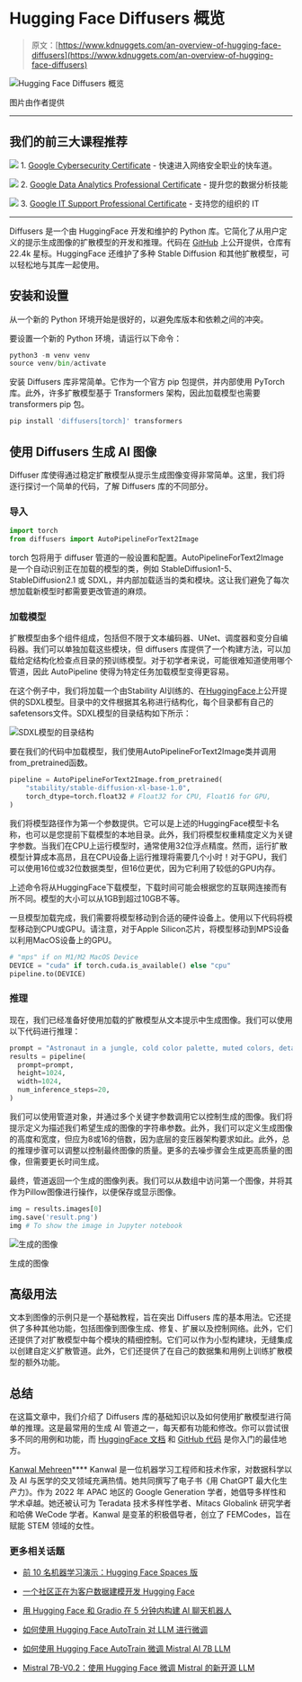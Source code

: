# Hugging Face Diffusers 概览

> 原文：[https://www.kdnuggets.com/an-overview-of-hugging-face-diffusers](https://www.kdnuggets.com/an-overview-of-hugging-face-diffusers)

![Hugging Face Diffusers 概览](../Images/f6108832a80f1123ece521a4c494e821.png)

图片由作者提供

* * *

## 我们的前三大课程推荐

![](../Images/0244c01ba9267c002ef39d4907e0b8fb.png) 1\. [Google Cybersecurity Certificate](https://www.kdnuggets.com/google-cybersecurity) - 快速进入网络安全职业的快车道。

![](../Images/e225c49c3c91745821c8c0368bf04711.png) 2\. [Google Data Analytics Professional Certificate](https://www.kdnuggets.com/google-data-analytics) - 提升您的数据分析技能

![](../Images/0244c01ba9267c002ef39d4907e0b8fb.png) 3\. [Google IT Support Professional Certificate](https://www.kdnuggets.com/google-itsupport) - 支持您的组织的 IT

* * *

Diffusers 是一个由 HuggingFace 开发和维护的 Python 库。它简化了从用户定义的提示生成图像的扩散模型的开发和推理。代码在 [GitHub](https://github.com/huggingface/diffusers) 上公开提供，仓库有 22.4k 星标。HuggingFace 还维护了多种 Stable Diffusion 和其他扩散模型，可以轻松地与其库一起使用。

## 安装和设置

从一个新的 Python 环境开始是很好的，以避免库版本和依赖之间的冲突。

要设置一个新的 Python 环境，请运行以下命令：

```py
python3 -m venv venv
source venv/bin/activate
```

安装 Diffusers 库非常简单。它作为一个官方 pip 包提供，并内部使用 PyTorch 库。此外，许多扩散模型基于 Transformers 架构，因此加载模型也需要 transformers pip 包。

```py
pip install 'diffusers[torch]' transformers
```

## 使用 Diffusers 生成 AI 图像

Diffuser 库使得通过稳定扩散模型从提示生成图像变得非常简单。这里，我们将逐行探讨一个简单的代码，了解 Diffusers 库的不同部分。

### 导入

```py
import torch
from diffusers import AutoPipelineForText2Image
```

torch 包将用于 diffuser 管道的一般设置和配置。AutoPipelineForText2Image 是一个自动识别正在加载的模型的类，例如 StableDiffusion1-5、StableDiffusion2.1 或 SDXL，并内部加载适当的类和模块。这让我们避免了每次想加载新模型时都需要更改管道的麻烦。

### 加载模型

扩散模型由多个组件组成，包括但不限于文本编码器、UNet、调度器和变分自编码器。我们可以单独加载这些模块，但 diffusers 库提供了一个构建方法，可以加载给定结构化检查点目录的预训练模型。对于初学者来说，可能很难知道使用哪个管道，因此 AutoPipeline 使得为特定任务加载模型变得更容易。

在这个例子中，我们将加载一个由Stability AI训练的、在[HuggingFace](https://huggingface.co/stabilityai/stable-diffusion-xl-base-1.0)上公开提供的SDXL模型。目录中的文件根据其名称进行结构化，每个目录都有自己的safetensors文件。SDXL模型的目录结构如下所示：

![SDXL模型的目录结构](../Images/13b6b0b3589de3e35e8729d6e8c7f19c.png)

要在我们的代码中加载模型，我们使用AutoPipelineForText2Image类并调用from_pretrained函数。

```py
pipeline = AutoPipelineForText2Image.from_pretrained(
	"stability/stable-diffusion-xl-base-1.0",
	torch_dtype=torch.float32 # Float32 for CPU, Float16 for GPU,  
) 
```

我们将模型路径作为第一个参数提供。它可以是上述的HuggingFace模型卡名称，也可以是您提前下载模型的本地目录。此外，我们将模型权重精度定义为关键字参数。当我们在CPU上运行模型时，通常使用32位浮点精度。然而，运行扩散模型计算成本高昂，且在CPU设备上运行推理将需要几个小时！对于GPU，我们可以使用16位或32位数据类型，但16位更优，因为它利用了较低的GPU内存。

上述命令将从HuggingFace下载模型，下载时间可能会根据您的互联网连接而有所不同。模型的大小可以从1GB到超过10GB不等。

一旦模型加载完成，我们需要将模型移动到合适的硬件设备上。使用以下代码将模型移动到CPU或GPU。请注意，对于Apple Silicon芯片，将模型移动到MPS设备以利用MacOS设备上的GPU。

```py
# "mps" if on M1/M2 MacOS Device
DEVICE = "cuda" if torch.cuda.is_available() else "cpu"   
pipeline.to(DEVICE) 
```

### 推理

现在，我们已经准备好使用加载的扩散模型从文本提示中生成图像。我们可以使用以下代码进行推理：

```py
prompt = "Astronaut in a jungle, cold color palette, muted colors, detailed, 8k"
results = pipeline(
  prompt=prompt,
  height=1024,
  width=1024,
  num_inference_steps=20,
)
```

我们可以使用管道对象，并通过多个关键字参数调用它以控制生成的图像。我们将提示定义为描述我们希望生成的图像的字符串参数。此外，我们可以定义生成图像的高度和宽度，但应为8或16的倍数，因为底层的变压器架构要求如此。此外，总的推理步骤可以调整以控制最终图像的质量。更多的去噪步骤会生成更高质量的图像，但需要更长时间生成。

最终，管道返回一个生成的图像列表。我们可以从数组中访问第一个图像，并将其作为Pillow图像进行操作，以便保存或显示图像。

```py
img = results.images[0]
img.save('result.png')
img # To show the image in Jupyter notebook 
```

![生成的图像](../Images/d66a9e1aa7d812723bc97cbab89a52d4.png)

生成的图像

## 高级用法

文本到图像的示例只是一个基础教程，旨在突出 Diffusers 库的基本用法。它还提供了多种其他功能，包括图像到图像生成、修复、扩展以及控制网络。此外，它们还提供了对扩散模型中每个模块的精细控制。它们可以作为小型构建块，无缝集成以创建自定义扩散管道。此外，它们还提供了在自己的数据集和用例上训练扩散模型的额外功能。

## 总结

在这篇文章中，我们介绍了 Diffusers 库的基础知识以及如何使用扩散模型进行简单的推理。这是最常用的生成 AI 管道之一，每天都有功能和修改。你可以尝试很多不同的用例和功能，而 [HuggingFace 文档](https://huggingface.co/docs/diffusers/en/index) 和 [GitHub 代码](https://github.com/huggingface/diffusers) 是你入门的最佳地方。

**[](https://www.linkedin.com/in/kanwal-mehreen1/)**[Kanwal Mehreen](https://www.linkedin.com/in/kanwal-mehreen1/)**** Kanwal 是一位机器学习工程师和技术作家，对数据科学以及 AI 与医学的交叉领域充满热情。她共同撰写了电子书《用 ChatGPT 最大化生产力》。作为 2022 年 APAC 地区的 Google Generation 学者，她倡导多样性和学术卓越。她还被认可为 Teradata 技术多样性学者、Mitacs Globalink 研究学者和哈佛 WeCode 学者。Kanwal 是变革的积极倡导者，创立了 FEMCodes，旨在赋能 STEM 领域的女性。

### 更多相关话题

+   [前 10 名机器学习演示：Hugging Face Spaces 版](https://www.kdnuggets.com/2022/05/top-10-machine-learning-demos-hugging-face-spaces-edition.html)

+   [一个社区正在为客户数据建模开发 Hugging Face](https://www.kdnuggets.com/2022/08/objectiv-community-developing-hugging-face-customer-data-modeling.html)

+   [用 Hugging Face 和 Gradio 在 5 分钟内构建 AI 聊天机器人](https://www.kdnuggets.com/2023/06/build-ai-chatbot-5-minutes-hugging-face-gradio.html)

+   [如何使用 Hugging Face AutoTrain 对 LLM 进行微调](https://www.kdnuggets.com/how-to-use-hugging-face-autotrain-to-finetune-llms)

+   [如何使用 Hugging Face AutoTrain 微调 Mistral AI 7B LLM](https://www.kdnuggets.com/how-to-finetune-mistral-ai-7b-llm-with-hugging-face-autotrain)

+   [Mistral 7B-V0.2：使用 Hugging Face 微调 Mistral 的新开源 LLM](https://www.kdnuggets.com/mistral-7b-v02-fine-tuning-mistral-new-open-source-llm-with-hugging-face)
